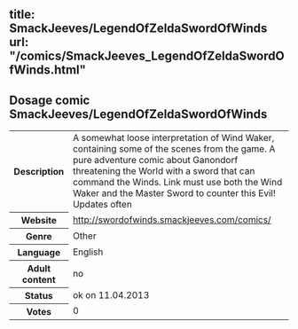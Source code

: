 title: SmackJeeves/LegendOfZeldaSwordOfWinds
url: "/comics/SmackJeeves_LegendOfZeldaSwordOfWinds.html"
---
Dosage comic SmackJeeves/LegendOfZeldaSwordOfWinds
-----------------------------------------

<table class="comicinfo">
<tr>
<th>Description</th><td>A somewhat loose interpretation of Wind Waker, containing some of the scenes from the game. A pure adventure comic about Ganondorf threatening the World with a sword that can command the Winds. Link must use both the Wind Waker and the Master Sword to counter this Evil! Updates often</td>
</tr>
<tr>
<th>Website</th><td><a href="http://swordofwinds.smackjeeves.com/comics/">http://swordofwinds.smackjeeves.com/comics/</a></td>
</tr>
<tr>
<th>Genre</th><td>Other</td>
</tr>
<tr>
<th>Language</th><td>English</td>
</tr>
<tr>
<th>Adult content</th><td>no</td>
</tr>
<tr>
<th>Status</th><td>ok on 11.04.2013</td>
</tr>
<tr>
<th>Votes</th><td>0</div></td>
</tr>
</table>
